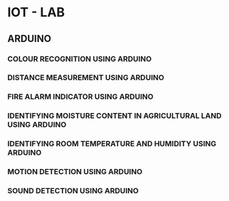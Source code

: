 # IOT - LAB

## ARDUINO

### COLOUR RECOGNITION USING ARDUINO
### DISTANCE MEASUREMENT USING ARDUINO
### FIRE ALARM INDICATOR USING ARDUINO
### IDENTIFYING MOISTURE CONTENT IN AGRICULTURAL LAND USING ARDUINO
### IDENTIFYING ROOM TEMPERATURE AND HUMIDITY USING ARDUINO
### MOTION DETECTION USING ARDUINO
### SOUND DETECTION USING ARDUINO















